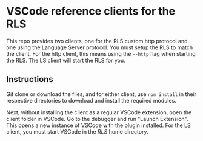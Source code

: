 # VSCode reference clients for the RLS

This repo provides two clients, one for the RLS custom http protocol and one
using the Language Server protocol. You must setup the RLS to match the client.
For the http client, this means using the `--http` flag when starting the RLS.
The LS client will start the RLS for you.

## Instructions

Git clone or download the files, and for either client, use `npm install` in
their respective directories to download and install the required modules. 

Next, without installing the client as a regular VSCode extension, open the
client folder in VSCode. Go to the debugger and run "Launch Extension". This
opens a new instance of VSCode with the plugin installed. For the LS client,
you must start VSCode in the *RLS* home directory.
